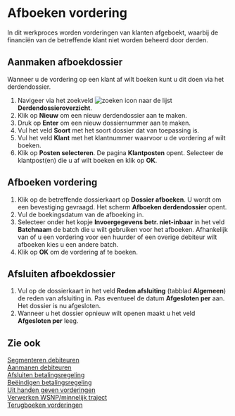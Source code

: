 # Afboeken vordering

In dit werkproces worden vorderingen van klanten afgeboekt, waarbij de financiën van de betreffende klant niet worden beheerd door derden.

## Aanmaken afboekdossier

Wanneer u de vordering op een klant af wilt boeken kunt u dit doen via het derdendossier.

1. Navigeer via het zoekveld ![zoeken icon](/assets/images/zoeken.png "zoeken icon") naar de lijst **Derdendossieroverzicht**.
2. Klik op **Nieuw** om een nieuw derdendossier aan te maken.
3. Druk op **Enter** om een nieuw dossiernummer aan te maken.
4. Vul het veld **Soort** met het soort dossier dat van toepassing is.
5. Vul het veld **Klant** met het klantnummer waarvoor u de vordering af wilt boeken.
6. Klik op **Posten selecteren**. De pagina **Klantposten** opent. Selecteer de klantpost(en) die u af wilt boeken en klik op **OK**.

## Afboeken vordering

1. Klik op de betreffende dossierkaart op **Dossier afboeken**. U wordt om een bevestiging gevraagd. Het scherm **Afboeken derdendossier** opent.
2. Vul de boekingsdatum van de afboeking in.
3. Selecteer onder het kopje **Invoergegevens betr. niet-inbaar** in het veld **Batchnaam** de batch die u wilt gebruiken voor het afboeken. Afhankelijk van of u een vordering voor een huurder of een overige debiteur wilt afboeken kies u een andere batch.
4. Klik op **OK** om de vordering af te boeken.

## Afsluiten afboekdossier

1. Vul op de dossierkaart in het veld **Reden afsluiting** (tabblad **Algemeen**) de reden van afsluiting in. Pas eventueel de datum **Afgesloten per** aan. Het dossier is nu afgesloten.
2. Wanneer u het dossier opnieuw wilt openen maakt u het veld **Afgesloten per** leeg.

## Zie ook

[Segmenteren debiteuren](../segmenteren-debiteuren/)  
[Aanmanen debiteuren](../aanmanen-debiteuren/)  
[Afsluiten betalingsregeling](../afsluiten-etalingsregeling/)  
[Beëindigen betalingsregeling](../beeindigen-betalingsregeling/)  
[Uit handen geven vorderingen](../uit-handen-geven-vorderingen/)  
[Verwerken WSNP/minnelijk traject](../verwerken-wsnp-minnelijk-traject/)  
[Terugboeken vorderingen](../terugboeken-vorderingen/)
